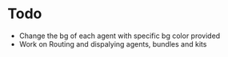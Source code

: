# Todo
- Change the bg of each agent with specific bg color provided
- Work on Routing and dispalying agents, bundles and kits